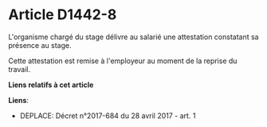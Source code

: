 # Article D1442-8

L'organisme chargé du stage délivre au salarié une attestation constatant sa présence au stage.

Cette attestation est remise à l'employeur au moment de la reprise du travail.

**Liens relatifs à cet article**

**Liens**:

  - DEPLACE: Décret n°2017-684 du 28 avril 2017 - art. 1
